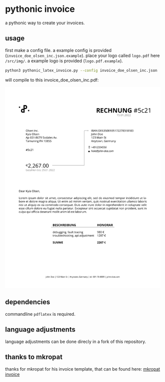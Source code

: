 # pythonic invoice

a pythonic way to create your invoices.


## usage
first make a config file. a example config is provided (`invoice_doe_olsen_inc.json.example`). place your logo called `logo.pdf`  here `/src/img/`. a example logo is provided (`logo.pdf.example`).

```sh
python3 pythonic_latex_invoice.py --config invoice_doe_olsen_inc.json
```
will compile to this invoice_doe_olsen_inc.pdf:

![alt text](https://github.com/phpanhey/pythonic_latex_invoice/blob/master/src/img/invoice_example.jpg?raw=true)

## dependencies
commandline `pdflatex` is required.

## language adjustments
language adjustments can be done direcly in a fork of this repository.

## thanks to mkropat
thanks for mkropat for his invoice template, that can be found here: [mkropat invoice](https://github.com/mkropat/dapper-invoice)
